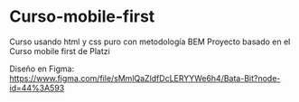 # Curso-mobile-first
Curso usando  html y css puro con metodología BEM
Proyecto basado en el Curso mobile first de Platzi

Diseño en  Figma: https://www.figma.com/file/sMmlQaZldfDcLERYYWe6h4/Bata-Bit?node-id=44%3A593

